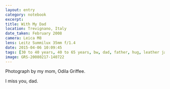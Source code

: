 ```yaml
--- 
layout: entry
category: notebook
excerpt:
title: With My Dad
location: Trevignano, Italy
date_taken: February 2008
camera: Leica M8
lens: Leitz Summilux 35mm f/1.4
date: 2015-04-06 10:09:45
tags: [30 to 40 years, 40 to 65 years, bw, dad, father, hug, leather jacket, men, odila, peter, self-portrait, son, trees]
image: GRS-20080217-140722
---
```

Photograph by my mom, Odila Griffee. 

I miss you, dad.